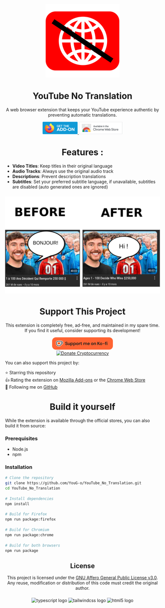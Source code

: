 <div align="center">
  <a href="https://youtube-no-translation.vercel.app/" target="_blank">
    <img src="./assets/icons/icon.svg" alt="Project description"/>

  </a>
</div>

###

<h1 align="center">YouTube No Translation</h1>

<p align="center">
  A web browser extension that keeps your YouTube experience authentic by preventing automatic translations.
</p>

<div align="center">
  <a href="https://addons.mozilla.org/firefox/addon/youtube-no-translation/" target="_blank">
    <img src="./assets/images/firefox.png" height="40" alt="Available on Mozilla Firefox" title="Available on Mozilla Firefox"/>
  </a>
  <a href="https://chromewebstore.google.com/detail/youtube-no-translation/lmkeolibdeeglfglnncmfleojmakecjb" target="_blank">
    <img src="./assets/images/chrome.png" height="40" alt="Available on Chrome Web Store" title="Available on Chrome Web Store"/>
  </a>
</div>

###

<div>
  <h1 align="center">Features :</h1>
  
  - **Video Titles**: Keep titles in their original language
  - **Audio Tracks**: Always use the original audio track
  - **Descriptions**: Prevent description translations
  - **Subtitles**: Set your preferred subtitle language, if unavailable, subtitles are disabled (auto generated ones are ignored)
</div>

###

<div align="center">
  <img src="./assets/images/before-after.jpg" width="600" alt="Before/After comparison showing how the extension prevents automatic translations" />
</div>

###

<div align="center">
<h1 align="center"> Support This Project </h1>
  <p>This extension is completely free, ad-free, and maintained in my spare time. If you find it useful, consider supporting its development!</p>

  <a href="https://ko-fi.com/yougo" target="_blank">
    <img src="./assets/images/ko-fi.png" alt="Support me on Ko-fi" height="40">
  </a>
  
  <br>
  
  <a href="https://youtube-no-translation.vercel.app/?donate=crypto" target="_blank">
    <img src="https://img.shields.io/badge/Donate-Cryptocurrency-8256D0?style=for-the-badge&logo=bitcoin&logoColor=white" alt="Donate Cryptocurrency" height="30">
  </a>
  
  <p align="left">You can also support this project by:</p>
  <ul align="left" style="list-style-type: none; padding: 0;">
    <li>⭐ Starring this repository</li>
    <li>👍 Rating the extension on <a href="https://addons.mozilla.org/firefox/addon/youtube-no-translation/" target="_blank">Mozilla Add-ons</a> or the <a href="https://chromewebstore.google.com/detail/youtube-no-translation/lmkeolibdeeglfglnncmfleojmakecjb" target="_blank">Chrome Web Store</a></li>
    <li>👤 Following me on <a href="https://github.com/YouG-o" target="_blank">GitHub</a></li>
  </ul>
</div>

###

<div>
  <h1 align="center">Build it yourself</h1>
  
  <p>While the extension is available through the official stores, you can also build it from source:</p>
  
  ### Prerequisites
  - Node.js
  - npm
  
  ### Installation
  ```bash
  # Clone the repository
  git clone https://github.com/YouG-o/YouTube_No_Translation.git
  cd YouTube_No_Translation
  
  # Install dependencies
  npm install

  # Build for Firefox
  npm run package:firefox

  # Build for Chromium
  npm run package:chrome

  # Build for both browsers
  npm run package
  ```

###

<div align="center">
  <h2>License</h2>
  This project is licensed under the <a href="LICENSE">GNU Affero General Public License v3.0</a>.
  <br>
  Any reuse, modification or distribution of this code must credit the original author.
  <br>
</div>

###

<div align="center">
  <img src="https://cdn.jsdelivr.net/gh/devicons/devicon/icons/typescript/typescript-original.svg" height="30" alt="typescript logo" title="typescript logo" />
  <img src="https://cdn.simpleicons.org/tailwindcss/06B6D4" height="30" alt="tailwindcss logo" title="tailwindcss logo" />
  <img src="https://cdn.jsdelivr.net/gh/devicons/devicon/icons/html5/html5-original.svg" height="30" alt="html5 logo"  />
</div>

